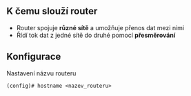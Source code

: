 ## K čemu slouží router

- Router spojuje **různé sítě** a umožňuje přenos dat mezi nimi
- Řídí tok dat z jedné sítě do druhé pomocí **přesměrování**

## Konfigurace

Nastavení názvu routeru
```
(config)# hostname <nazev_routeru>
```

